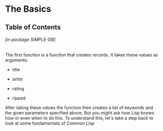 <a id="x-28SIMPLE-DB-3A-40THE-BASICS-20MGL-PAX-3ASECTION-29"></a>
<a id="SIMPLE-DB:@THE-BASICS%20MGL-PAX:SECTION"></a>

# The Basics

## Table of Contents


###### \[in package SIMPLE-DB\]
The first function is a function that creates records.
It takes these values as arguments:

- title

- artist

- rating

- ripped

After taking these values the function then creates a list of keywords and the given parameters
specified above. But you might ask how Lisp knows how or even when to do this. To understand this,
let's take a step back to look at some fundamentals of Common Lisp
